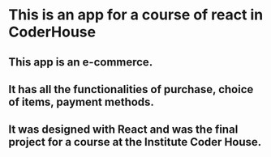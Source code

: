 # This is an app for a course of react in CoderHouse
## This app is an e-commerce.

## It has all the functionalities of purchase, choice of items, payment methods.

## It was designed with React and was the final project for a course at the Institute Coder House.
